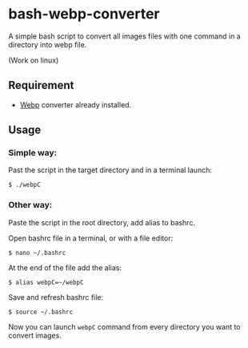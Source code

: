 # bash-webp-converter

A simple bash script to convert all images files with one command in a directory into webp file.

(Work on linux)

## Requirement

- [Webp](https://developers.google.com/speed/webp/) converter already installed.

## Usage

### Simple way:

Past the script in the target directory and in a terminal launch:

```
$ ./webpC
```

### Other way:

Paste the script in the root directory, add alias to bashrc.

Open bashrc file in a terminal, or with a file editor:

```
$ nano ~/.bashrc
```

At the end of the file add the alias:

```
$ alias webpC=~/webpC
```

Save and refresh bashrc file:

```
$ source ~/.bashrc
```

Now you can launch `webpC` command from every directory you want to convert images.

